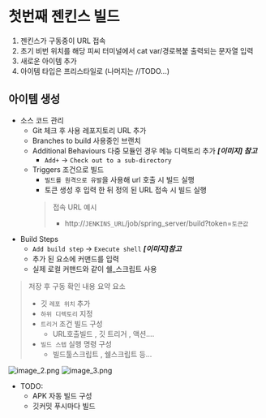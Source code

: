 # 첫번째 젠킨스 빌드

1. 젠킨스가 구동중이 URL 접속 
2. 초기 비번 위치를 해당 피씨 터미널에서 cat var/경로복붙 출력되는 문자열 입력
3. 새로운 아이템 추가 
4. 아이템 타입은 프리스타일로 (나머지는 //TODO...)

## 아이템 생성

<procedure title="빌드 세팅">

<procedure title="기본 구성">

- 소스 코드 관리
  - Git 체크 후 사용 레포지토리 URL 추가
  - Branches to build 사용중인 브랜치
  - Additional Behaviours 다중 모듈인 경우 메뉴 디렉토리 추가 ___[이미지] 참고___
    - `Add+`  ->  `Check out to a sub-directory` 
  - Triggers 조건으로 빌드
    - `빌드를 원격으로 유발`을 사용해 url 호출 시 빌드 실행
    - 토큰 생성 후 입력 한 뒤 정의 된 URL 접속 시 빌드 실행
    > 접속 URL 예시
    > - http://`JENKINS_URL`/job/spring_server/build?token=`토큰값`

</procedure>

<procedure title="빌드 구성">

- Build Steps
  - `Add build step` -> `Execute shell` ___[이미지]참고___
  - 추가 된 요소에 커맨드를 입력
  - 실제 로컬 커맨드와 같이 쉘_스크립트 사용
  
</procedure>

> 저장 후 구동 확인 
> 내용 요약
> 요소 
> - 깃 `레포 위치` 추가
> - `하위 디렉토리` 지정
> - `트리거` 조건 빌드 구성
>   - URL호출빌드 , 깃 트리거 , 액션....
> - `빌드 스텝` 실행 명령 구성
>   - 빌드툴스크립트 , 쉘스크립트 등...


</procedure>



<procedure title="이미지">

![image_2.png](image_2.png)
![image_3.png](image_3.png)
</procedure>

- TODO: 
  - APK 자동 빌드 구성
  - 깃커밋 푸시마다 빌드
